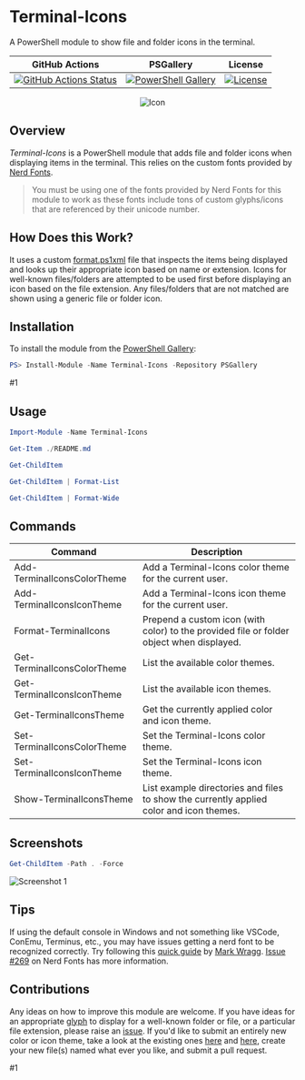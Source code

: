# Terminal-Icons

A PowerShell module to show file and folder icons in the terminal.

| GitHub Actions | PSGallery | License |
|----------------|-----------|---------|
[![GitHub Actions Status][github-actions-badge]][github-actions-build] | [![PowerShell Gallery][psgallery-badge]][psgallery] | [![License][license-badge]][license]

<p align="center">
    <img src="./media/icon_256.png" alt="Icon">
</p>

## Overview

*Terminal-Icons* is a PowerShell module that adds file and folder icons when displaying items in the terminal.
This relies on the custom fonts provided by [Nerd Fonts](https://github.com/ryanoasis/nerd-fonts).

> You must be using one of the fonts provided by Nerd Fonts for this module to work as these fonts include tons of custom glyphs/icons that are referenced by their unicode number.

## How Does this Work?

It uses a custom [format.ps1xml](https://docs.microsoft.com/en-us/powershell/module/microsoft.powershell.core/about/about_format.ps1xml?view=powershell-6) file that inspects the items being displayed and looks up their appropriate icon based on name or extension.
Icons for well-known files/folders are attempted to be used first before displaying an icon based on the file extension.
Any files/folders that are not matched are shown using a generic file or folder icon.

## Installation

To install the module from the [PowerShell Gallery](https://www.powershellgallery.com/):

```powershell
PS> Install-Module -Name Terminal-Icons -Repository PSGallery
```
#1
## Usage

```powershell
Import-Module -Name Terminal-Icons

Get-Item ./README.md

Get-ChildItem

Get-ChildItem | Format-List

Get-ChildItem | Format-Wide
```

## Commands

| Command | Description |
|---------|-------------|
Add-TerminalIconsColorTheme | Add a Terminal-Icons color theme for the current user.
Add-TerminalIconsIconTheme  | Add a Terminal-Icons icon theme for the current user.
Format-TerminalIcons        | Prepend a custom icon (with color) to the provided file or folder object when displayed.
Get-TerminalIconsColorTheme | List the available color themes.
Get-TerminalIconsIconTheme  | List the available icon themes.
Get-TerminalIconsTheme      | Get the currently applied color and icon theme.
Set-TerminalIconsColorTheme | Set the Terminal-Icons color theme.
Set-TerminalIconsIconTheme  | Set the Terminal-Icons icon theme.
Show-TerminalIconsTheme     | List example directories and files to show the currently applied color and icon themes.

## Screenshots

```powershell
Get-ChildItem -Path . -Force
```

![Screenshot 1](./media/screenshot1.PNG)

## Tips

If using the default console in Windows and not something like VSCode, ConEmu, Terminus, etc., you may have issues getting a nerd font to be recognized correctly.
Try following this [quick guide](https://gist.github.com/markwragg/6301bfcd56ce86c3de2bd7e2f09a8839) by [Mark Wragg](https://twitter.com/markwragg).
[Issue #269](https://github.com/ryanoasis/nerd-fonts/issues/269) on Nerd Fonts has more information.

## Contributions

Any ideas on how to improve this module are welcome.
If you have ideas for an appropriate [glyph](http://nerdfonts.com/#cheat-sheet) to display for a well-known folder or file, or a particular file extension, please raise an [issue](https://github.com/devblackops/Terminal-Icons/issues/new).
If you'd like to submit an entirely new color or icon theme, take a look at the existing ones [here](https://github.com/devblackops/Terminal-Icons/tree/master/Terminal-Icons/Data/colorThemes) and [here](https://github.com/devblackops/Terminal-Icons/tree/master/Terminal-Icons/Data/iconThemes), create your new file(s) named what ever you like, and submit a pull request.

[github-actions-badge]: https://github.com/devblackops/Terminal-Icons/workflows/CI/badge.svg
[github-actions-build]: https://github.com/devblackops/Terminal-Icons/actions
[psgallery-badge]:      https://img.shields.io/powershellgallery/dt/terminal-icons.svg
[psgallery]:            https://www.powershellgallery.com/packages/terminal-icons
[license-badge]:        https://img.shields.io/github/license/poshbotio/poshbot.svg
[license]:              https://www.powershellgallery.com/packages/poshbot
#1
